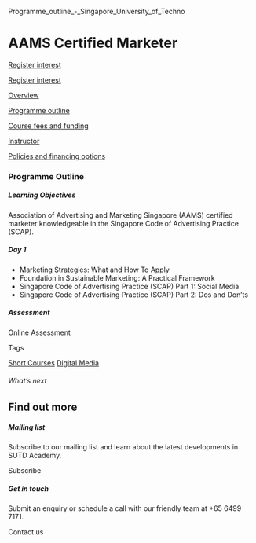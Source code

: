 Programme_outline_-_Singapore_University_of_Techno



AAMS Certified Marketer
=======================

[Register interest](/admissions/academy/short-courses/short-courses-register-your-interest/?coursename=aams-certified-marketer)

[Register interest](/admissions/academy/short-courses/short-courses-register-your-interest/?coursename=aams-certified-marketer)

[Overview](/course/aams-certified-marketer/#tabs)

[Programme outline](/course/aams-certified-marketer/programme-outline/#tabs)

[Course fees and funding](/course/aams-certified-marketer/course-fees-and-funding/#tabs)

[Instructor](/course/aams-certified-marketer/instructor/#tabs)

[Policies and financing options](/course/aams-certified-marketer/policies-and-financing-options/#tabs)

### Programme Outline

##### **Learning Objectives**

Association of Advertising and Marketing Singapore (AAMS) certified marketer knowledgeable in the Singapore Code of Advertising Practice (SCAP).

##### Day 1

* Marketing Strategies: What and How To Apply
* Foundation in Sustainable Marketing: A Practical Framework
* Singapore Code of Advertising Practice (SCAP) Part 1: Social Media
* Singapore Code of Advertising Practice (SCAP) Part 2: Dos and Don’ts

##### Assessment

Online Assessment

Tags

[Short Courses](/admissions/academy/courses-and-modules/?academy-type-course=780)
[Digital Media](/admissions/academy/courses-and-modules/?discipline=1711)

###### What’s next

Find out more
-------------

##### Mailing list

Subscribe to our mailing list and learn about the latest developments in SUTD Academy.

Subscribe

##### Get in touch

Submit an enquiry or schedule a call with our friendly team at +65 6499 7171.

Contact us

